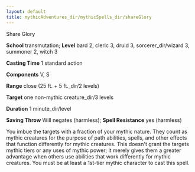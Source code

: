 ```yaml
---
layout: default
title: mythicAdventures_dir/mythicSpells_dir/shareGlory
---
```

Share Glory

**School** transmutation; **Level** bard 2, cleric 3, druid 3, sorcerer_dir/wizard 3, summoner 2, witch 3

**Casting Time** 1 standard action

**Components** V, S

**Range** close (25 ft. + 5 ft._dir/2 levels)

**Target** one non-mythic creature_dir/3 levels

**Duration** 1 minute_dir/level

**Saving Throw** Will negates (harmless); **Spell Resistance** yes (harmless)

You imbue the targets with a fraction of your mythic nature. They count as mythic creatures for the purpose of path abilities, spells, and other effects that function differently for mythic creatures. This doesn't grant the targets mythic tiers or any uses of mythic power; it merely gives them a greater advantage when others use abilities that work differently for mythic creatures. You must be at least a 1st-tier mythic character to cast this spell.

